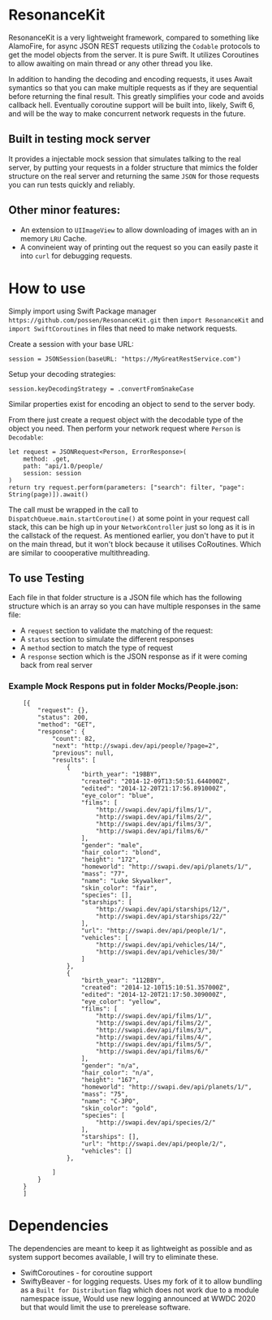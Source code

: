# ResonanceKit
ResonanceKit is a very lightweight framework, compared to something like AlamoFire, for async JSON REST requests utilizing the `Codable` protocols to 
get the model objects from the server. It is pure Swift. It utilizes Coroutines to allow awaiting on main thread or any other thread you like. 

In addition to handing the decoding and encoding requests, it uses Await symantics so that you can make multiple requests as if they are sequential
before returning the final result. This greatly simplifies your code and avoids callback hell. Eventually coroutine support will be built into, likely, 
Swift 6, and will be the way to make concurrent network requests in the future.

## Built in testing mock server
It provides a injectable mock session that simulates talking to the real server, by putting your requests in a folder structure that mimics the folder 
structure on the real server and returning the same `JSON` for those requests you can run tests quickly and reliably.

## Other minor features:
* An extension to `UIImageView` to allow downloading of images with an in memory `LRU` Cache. 
* A convineient way of printing out the request so you can easily paste it into `curl` for debugging requests.

# How to use
Simply import using Swift Package manager `https://github.com/possen/ResonanceKit.git` then `import ResonanceKit` and `import SwiftCoroutines` in files
that need to make network requests.

Create a session with your base URL: 

    session = JSONSession(baseURL: "https://MyGreatRestService.com")
   
Setup your decoding strategies: 

    session.keyDecodingStrategy = .convertFromSnakeCase
    
Similar properties exist for encoding an object to send to the server body. 
   
From there just create a request object with the decodable type of the object you need. Then perform your network request where `Person` is `Decodable`:

    let request = JSONRequest<Person, ErrorResponse>(
        method: .get,
        path: "api/1.0/people/
        session: session
    )
    return try request.perform(parameters: ["search": filter, "page": String(page)]).await()

The call must be wrapped in the call to `DispatchQueue.main.startCoroutine()` at some point in your request call stack, this can be high up in your
`NetworkController` just so long as it is in the callstack of the request. As mentioned earlier, you don't have to put it on the main thread, but 
it won't block because it utilises CoRoutines. Which are similar to coooperative multithreading. 

## To use Testing 

Each file in that folder structure is a JSON
file which has the following structure which is an array so you can have multiple responses in the same file:

* A `request` section to validate the matching of the request:
* A `status` section to simulate the different responses
* A `method` section to match the type of request
* A `response` section which is the JSON response as if it were coming back from real server

### Example Mock Respons put in folder Mocks/People.json:

        [{
            "request": {},
            "status": 200,
            "method": "GET",
            "response": {
                "count": 82,
                "next": "http://swapi.dev/api/people/?page=2",
                "previous": null,
                "results": [
                    {
                        "birth_year": "19BBY",
                        "created": "2014-12-09T13:50:51.644000Z",
                        "edited": "2014-12-20T21:17:56.891000Z",
                        "eye_color": "blue",
                        "films": [
                            "http://swapi.dev/api/films/1/",
                            "http://swapi.dev/api/films/2/",
                            "http://swapi.dev/api/films/3/",
                            "http://swapi.dev/api/films/6/"
                        ],
                        "gender": "male",
                        "hair_color": "blond",
                        "height": "172",
                        "homeworld": "http://swapi.dev/api/planets/1/",
                        "mass": "77",
                        "name": "Luke Skywalker",
                        "skin_color": "fair",
                        "species": [],
                        "starships": [
                            "http://swapi.dev/api/starships/12/",
                            "http://swapi.dev/api/starships/22/"
                        ],
                        "url": "http://swapi.dev/api/people/1/",
                        "vehicles": [
                            "http://swapi.dev/api/vehicles/14/",
                            "http://swapi.dev/api/vehicles/30/"
                        ]
                    },
                    {
                        "birth_year": "112BBY",
                        "created": "2014-12-10T15:10:51.357000Z",
                        "edited": "2014-12-20T21:17:50.309000Z",
                        "eye_color": "yellow",
                        "films": [
                            "http://swapi.dev/api/films/1/",
                            "http://swapi.dev/api/films/2/",
                            "http://swapi.dev/api/films/3/",
                            "http://swapi.dev/api/films/4/",
                            "http://swapi.dev/api/films/5/",
                            "http://swapi.dev/api/films/6/"
                        ],
                        "gender": "n/a",
                        "hair_color": "n/a",
                        "height": "167",
                        "homeworld": "http://swapi.dev/api/planets/1/",
                        "mass": "75",
                        "name": "C-3PO",
                        "skin_color": "gold",
                        "species": [
                            "http://swapi.dev/api/species/2/"
                        ],
                        "starships": [],
                        "url": "http://swapi.dev/api/people/2/",
                        "vehicles": []
                    },

                ]
            }
        }
        ]

# Dependencies
The dependencies are meant to keep it as lightweight as possible and as system support becomes available, I will try to eliminate these.
* SwiftCoroutines - for coroutine support
* SwiftyBeaver - for logging requests. Uses my fork of it to allow bundling as a `Built for Distribution` flag which does not work due to a module namespace issue,
Would use new logging announced at WWDC 2020 but that would limit the use to prerelease software. 
